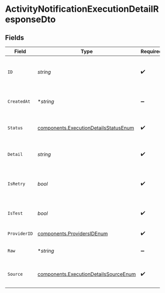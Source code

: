 # ActivityNotificationExecutionDetailResponseDto


## Fields

| Field                                                                                          | Type                                                                                           | Required                                                                                       | Description                                                                                    |
| ---------------------------------------------------------------------------------------------- | ---------------------------------------------------------------------------------------------- | ---------------------------------------------------------------------------------------------- | ---------------------------------------------------------------------------------------------- |
| `ID`                                                                                           | *string*                                                                                       | :heavy_check_mark:                                                                             | Unique identifier of the execution detail                                                      |
| `CreatedAt`                                                                                    | **string*                                                                                      | :heavy_minus_sign:                                                                             | Creation time of the execution detail                                                          |
| `Status`                                                                                       | [components.ExecutionDetailsStatusEnum](../../models/components/executiondetailsstatusenum.md) | :heavy_check_mark:                                                                             | Status of the execution detail                                                                 |
| `Detail`                                                                                       | *string*                                                                                       | :heavy_check_mark:                                                                             | Detailed information about the execution                                                       |
| `IsRetry`                                                                                      | *bool*                                                                                         | :heavy_check_mark:                                                                             | Whether the execution is a retry or not                                                        |
| `IsTest`                                                                                       | *bool*                                                                                         | :heavy_check_mark:                                                                             | Whether the execution is a test or not                                                         |
| `ProviderID`                                                                                   | [components.ProvidersIDEnum](../../models/components/providersidenum.md)                       | :heavy_check_mark:                                                                             | Provider ID of the job                                                                         |
| `Raw`                                                                                          | **string*                                                                                      | :heavy_minus_sign:                                                                             | Raw data of the execution                                                                      |
| `Source`                                                                                       | [components.ExecutionDetailsSourceEnum](../../models/components/executiondetailssourceenum.md) | :heavy_check_mark:                                                                             | Source of the execution detail                                                                 |